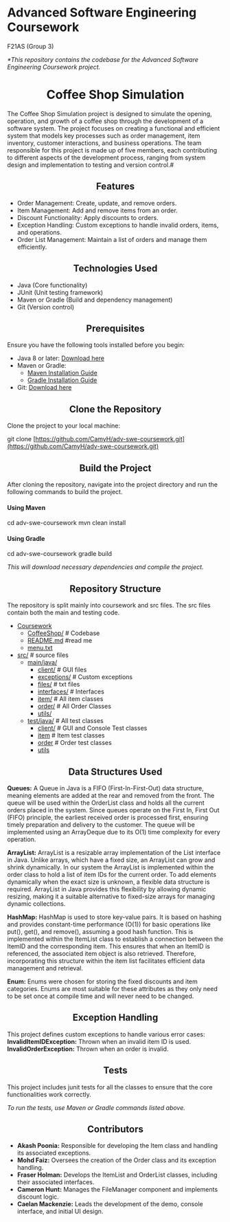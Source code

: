 # Advanced Software Engineering Coursework
F21AS (Group 3)

_*This repository contains the codebase for the Advanced Software Engineering Coursework project._

<h1 align="center">Coffee Shop Simulation</h1>


The Coffee Shop Simulation project is designed to simulate the opening, operation, and growth of a coffee shop through the development of a software system. The project focuses on creating a functional and efficient system that models key processes such as order management, item inventory, customer interactions, and business operations. The team responsible for this project is made up of five members, each contributing to different aspects of the development process, ranging from system design and implementation to testing and version control.#


<h2 align="center">Features</h2>

* Order Management: Create, update, and remove orders.
* Item Management: Add and remove items from an order.
* Discount Functionality: Apply discounts to orders.
* Exception Handling: Custom exceptions to handle invalid orders, items, and operations.
* Order List Management: Maintain a list of orders and manage them efficiently.

<h2 align="center">Technologies Used</h2>

* Java (Core functionality)
* JUnit (Unit testing framework)
* Maven or Gradle (Build and dependency management)
* Git (Version control)

<h2 align="center">Prerequisites</h2>

Ensure you have the following tools installed before you begin:

* Java 8 or later: [Download here](https://www.oracle.com/java/technologies/downloads/#java11?er=221886)
* Maven or Gradle:
  * [Maven Installation Guide](https://maven.apache.org/install.html)
  * [Gradle Installation Guide](https://gradle.org/install/)
* Git: [Download here](https://git-scm.com/)

<h2 align="center">Clone the Repository</h2>

Clone the project to your local machine:

git clone [https://github.com/CamyH/adv-swe-coursework.git](https://github.com/CamyH/adv-swe-coursework.git)

<h2 align="center">Build the Project</h2>

After cloning the repository, navigate into the project directory and run the following commands to build the project.

#### Using Maven
cd adv-swe-coursework
mvn clean install

#### Using Gradle
cd adv-swe-coursework
gradle build

_This will download necessary dependencies and compile the project._

<h2 align="center">Repository Structure</h2>

The repository is split mainly into coursework and src files. The src files contain both the main and testing code.

* [Coursework](https://github.com/CamyH/adv-swe-coursework)
  * [CoffeeShop/](CoffeeShop)  # Codebase
  * [README.md](README.md)  #read me
  * [menu.txt](menu.txt)
* [src/](CoffeeShop/src)    # source files
  * [main/java/](CoffeeShop/src/main/java)
    * [client/](CoffeeShop/src/main/java/client) # GUI files
    * [exceptions/](CoffeeShop/src/main/java/exceptions)  # Custom exceptions
    * [files/](CoffeeShop/src/main/java/files)  # txt files
    * [interfaces/](CoffeeShop/src/main/java/interfaces)  # Interfaces
    * [item/](CoffeeShop/src/main/java/item) # All item classes
    * [order/](CoffeeShop/src/main/java/order) # All Order Classes
    * [utils/](CoffeeShop/src/main/java/utils)
  * [test/java/](CoffeeShop/src/test/java)   # All test classes
    * [client/](CoffeeShop/src/test/java/client)  # GUI and Console Test classes
    * [item](CoffeeShop/src/test/java/item)  # Item test classes
    * [order](CoffeeShop/src/test/java/order)  # Order test classes
    * [utils](CoffeeShop/src/test/java/utils)


<h2 align="center">Data Structures Used </h2>

**Queues:** A Queue in Java is a FIFO (First-In-First-Out) data structure, meaning elements are added at the rear and removed from the front. The queue will be used within the OrderList class and holds all the current orders placed in the system. Since queues operate on the First In, First Out (FIFO) principle, the earliest received order is processed first, ensuring timely preparation and delivery to the customer. The queue will be implemented using an ArrayDeque due to its O(1) time complexity for every operation. 

**ArrayList:** ArrayList is a resizable array implementation of the List interface in Java. Unlike arrays, which have a fixed size, an ArrayList can grow and shrink dynamically. In our system the ArrayList is implemented within the order class to hold a list of item IDs for the current order. To add elements dynamically when the exact size is unknown, a flexible data structure is required. ArrayList in Java provides this flexibility by allowing dynamic resizing, making it a suitable alternative to fixed-size arrays for managing dynamic collections. 

**HashMap:** HashMap is used to store key-value pairs. It is based on hashing and provides constant-time performance (O(1)) for basic operations like put(), get(), and remove(), assuming a good hash function. This is implemented within the ItemList class to establish a connection between the ItemID and the corresponding item. This ensures that when an ItemID is referenced, the associated item object is also retrieved. Therefore, incorporating this structure within the item list facilitates efficient data management and retrieval. 

**Enum:** Enums were chosen for storing the fixed discounts and item categories. Enums are most suitable for these attributes as they only need to be set once at compile time and will never need to be changed.

<h2 align="center">Exception Handling</h2>

This project defines custom exceptions to handle various error cases: <br/>
**InvalidItemIDException:** Thrown when an invalid item ID is used. <br/>
**InvalidOrderException:** Thrown when an order is invalid.
</p>

<h2 align="center">Tests</h2>

This project includes junit tests for all the classes to ensure that the core functionalities work correctly.

_To run the tests, use Maven or Gradle commands listed above._

<h2 align="center">Contributors</h2>

*	__Akash Poonia:__ Responsible for developing the Item class and handling its associated exceptions.
*	__Mohd Faiz:__ Oversees the creation of the Order class and its exception handling.
*	__Fraser Holman:__ Develops the ItemList and OrderList classes, including their associated interfaces.
*	__Cameron Hunt:__ Manages the FileManager component and implements discount logic.
*	__Caelan Mackenzie:__ Leads the development of the demo, console interface, and initial UI design.





